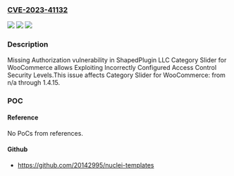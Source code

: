 ### [CVE-2023-41132](https://cve.mitre.org/cgi-bin/cvename.cgi?name=CVE-2023-41132)
![](https://img.shields.io/static/v1?label=Product&message=Category%20Slider%20for%20WooCommerce&color=blue)
![](https://img.shields.io/static/v1?label=Version&message=n%2Fa&color=blue)
![](https://img.shields.io/static/v1?label=Vulnerability&message=CWE-862%20Missing%20Authorization&color=brighgreen)

### Description

Missing Authorization vulnerability in ShapedPlugin LLC Category Slider for WooCommerce allows Exploiting Incorrectly Configured Access Control Security Levels.This issue affects Category Slider for WooCommerce: from n/a through 1.4.15.

### POC

#### Reference
No PoCs from references.

#### Github
- https://github.com/20142995/nuclei-templates

